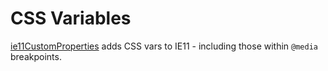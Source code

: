 # CSS Variables
[ie11CustomProperties](https://github.com/nuxodin/ie11CustomProperties/) adds CSS vars to IE11 - including those within `@media` breakpoints.
